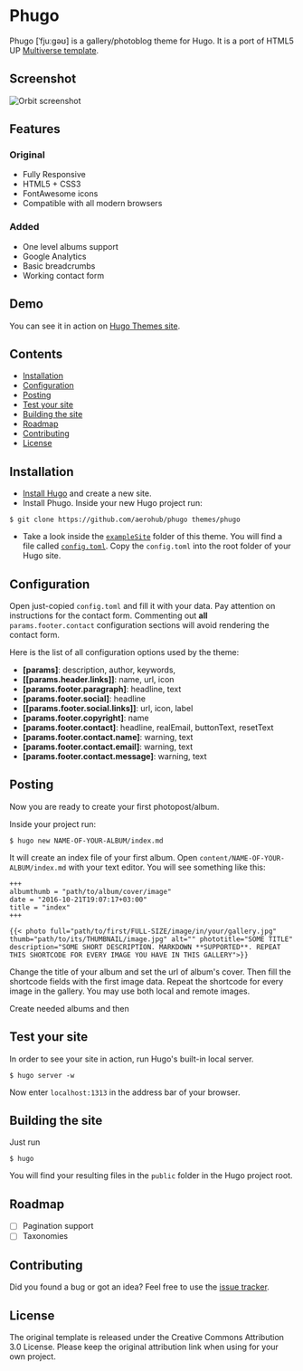 # Phugo

Phugo [ˈfjuːgəʊ] is a gallery/photoblog theme for Hugo. It is a port of HTML5 UP [Multiverse template](https://html5up.net/multiverse).

## Screenshot

![Orbit screenshot](https://raw.githubusercontent.com/aerohub/phugo/master/images/screenshot.png)

## Features

### Original

- Fully Responsive
- HTML5 + CSS3
- FontAwesome icons
- Compatible with all modern browsers

### Added

- One level albums support
- Google Analytics
- Basic breadcrumbs
- Working contact form

## Demo

You can see it in action on [Hugo Themes site](http://themes.gohugo.io/theme/phugo/).

## Contents

- [Installation](#installation)
- [Configuration](#configuration)
- [Posting](#posting)
- [Test your site](#test-your-site)
- [Building the site](#building-the-site)
- [Roadmap](#roadmap)
- [Contributing](#contributing)
- [License](#license)


## Installation

- [Install Hugo](//gohugo.io/overview/installing/) and create a new site.
- Install Phugo. Inside your new Hugo project run:

```
$ git clone https://github.com/aerohub/phugo themes/phugo
```

- Take a look inside the [`exampleSite`](//github.com/aerohub/phugo/tree/master/exampleSite) folder of this theme. You will find a file called [`config.toml`](//github.com/aerohub/phugo/blob/master/exampleSite/config.toml). Copy the `config.toml` into the root folder of your Hugo site.

## Configuration

Open just-copied `config.toml` and fill it with your data. Pay attention on instructions for the contact form. Commenting out **all** `params.footer.contact` configuration sections will avoid rendering the contact form.

Here is the list of all configuration options used by the theme:

- **[**params**]**:
    description,
    author,
    keywords,
- **[[**params.header.links**]]**:
    name,
    url,
    icon
- **[**params.footer.paragraph**]**:
    headline,
    text
- **[**params.footer.social**]**:
    headline
- **[[**params.footer.social.links**]]**:
    url,
    icon,
    label
- **[**params.footer.copyright**]**:
    name
- **[**params.footer.contact**]**:
    headline,
    realEmail,
    buttonText,
    resetText
- **[**params.footer.contact.name**]**:
    warning,
    text
- **[**params.footer.contact.email**]**:
    warning,
    text
- **[**params.footer.contact.message**]**:
    warning,
    text

## Posting

Now you are ready to create your first photopost/album.

Inside your project run:

```
$ hugo new NAME-OF-YOUR-ALBUM/index.md
```
It will create an index file of your first album. Open `content/NAME-OF-YOUR-ALBUM/index.md` with your text editor. You will see something like this:

```
+++
albumthumb = "path/to/album/cover/image"
date = "2016-10-21T19:07:17+03:00"
title = "index"
+++

{{< photo full="path/to/first/FULL-SIZE/image/in/your/gallery.jpg" thumb="path/to/its/THUMBNAIL/image.jpg" alt="" phototitle="SOME TITLE" description="SOME SHORT DESCRIPTION. MARKDOWN **SUPPORTED**. REPEAT THIS SHORTCODE FOR EVERY IMAGE YOU HAVE IN THIS GALLERY">}}

```
Change the title of your album and set the url of album's cover. Then fill the shortcode fields with the first image data. Repeat the shortcode for every image in the gallery. You may use both local and remote images.

Create needed albums and then 

## Test your site

In order to see your site in action, run Hugo's built-in local server. 

    $ hugo server -w

Now enter `localhost:1313` in the address bar of your browser.

## Building the site

Just run

    $ hugo

You will find your resulting files in the `public` folder in the Hugo project root.

## Roadmap

- [ ] Pagination support
- [ ] Taxonomies

## Contributing

Did you found a bug or got an idea? Feel free to use the [issue tracker](//github.com/aerohub/hugo-orbit-theme/issues).

## License

The original template is released under the Creative Commons Attribution 3.0 License. Please keep the original attribution link when using for your own project.

